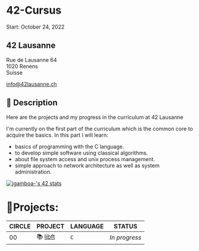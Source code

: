 # 42-Cursus
Start: October 24, 2022

## 42 Lausanne
Rue de Lausanne 64  
1020 Renens  
Suisse

info@42lausanne.ch

## **📄 Description**

Here are the projects and my progress in the curriculum at 42 Lausanne

I'm currently on the first part of the curriculum which is the common core to acquire the basics.
In this part I will learn:

- basics of programming with the C language.
- to develop simple software using classical algorithms.
- about file system access and unix process management.
- simple approach to network architecture as well as system administration.

[![jgamboa-'s 42 stats](https://badge42.vercel.app/api/v2/clabd757901060fjsqiusbo7e/stats?cursusId=21&coalitionId=191)](https://github.com/JaeSeoKim/badge42)

# 📑Projects:
| CIRCLE | PROJECT | LANGUAGE | STATUS |  
|--|--|--|--|
| 00 | 📚 [libft](https://github.com/JayGamb/42-Cursus/tree/master/libft) | ```C``` | _In progress_ |
